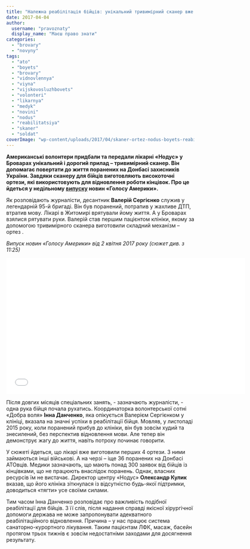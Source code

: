```yaml
---
title: "Належна реабілітація бійців: унікальний тривимірний сканер вже рік працює у Броварах - ВІДЕО"
date: 2017-04-04
author: 
  username: "pravoznaty"
  display_name: "Маєш право знати"
categories: 
  - "brovary"
  - "novyny"
tags: 
  - "ato"
  - "boyets"
  - "brovary"
  - "vidnovlennya"
  - "viyna"
  - "vijskovosluzhbovets"
  - "volonteri"
  - "likarnya"
  - "medyk"
  - "novini"
  - "nodus"
  - "reabilitatsiya"
  - "skaner"
  - "soldat"
coverImage: "wp-content/uploads/2017/04/skaner-ortez-nodus-boyets-reabilitatsiya.jpg"
---
```


**Американські волонтери придбали та передали лікарні «Нодус» у Броварах унікальний і дорогий прилад – тривимірний сканер. Він допомагає повертати до життя поранених на Донбасі захисників України. Завдяки сканеру для бійців виготовляють високоточні ортези, які використовують для відновлення роботи кінцівок. Про це йдеться у недільному [випуску](http://ukrainian.voanews.com/a/3793159.html) новин «Голосу Америки».**

Як розповідають журналісти, десантник **Валерій Сергієнко** служив у легендарній 95-й бригаді. Він був поранений, потрапив у жахливе ДТП, втратив мову. Лікарі в Житомирі врятували йому життя. А у Броварах взялися рятувати руки. Валерій став першим пацієнтом клініки, якому за допомогою тривимірного сканера виготовили складний механізм – ортез .

_Випуск новин «Голосу Америки» від 2 квітня 2017 року (сюжет див. з 11:25)_

<iframe src="//ukrainian.voanews.com/embed/player/0/3793159.html?type=video" width="640" height="363" frameborder="0" scrolling="no" allowfullscreen="allowfullscreen"></iframe>

Після довгих місяців спеціальних занять, - зазначають журналісти, - одна рука бійця почала рухатись. Координаторка волонтерської сотні «Добра воля» **Інна Данченко**, яка опікується Валерієм Сергієнком у клініці, вказала на значні успіхи в реабілітації бійця. Мовляв, у листопаді 2015 року, коли поранений прибув до клініки, він був зовсім худий та знесилений, без перспектив відновлення мови. Але тепер він демонструє жагу до життя, навіть потроху починає говорити.

У сюжеті йдеться, що лікарі вже виготовили перших 4 ортези. З ними займаються інші військові. А на черзі – іще 36 поранених на Донбасі АТОвців. Медики зазначають, що мають понад 300 заявок від бійців із кінцівками, що не працюють внаслідок поранень. Однак, власних ресурсів їм не вистачає. Директор центру «Нодус» **Олександр Кулик** вказав, що його клініка зіткнулася із відсутністю будь-якої підтримки, доводиться «тягти» усе своїми силами.

Тим часом Інна Данченко розповідає про важливість подібної реабілітації для бійців. З її слів, після надання справді якісної хірургічної допомоги держава не може запропонувати адекватного реабілітаційного відновлення. Причина – у нас працює система санаторно-курортного лікування. Таким пацієнтам ЛФК, масаж, басейн протягом трьох тижнів є зовсім недостатніми заходами для досягнення результату.
